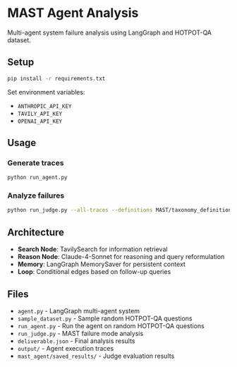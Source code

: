 # MAST Agent Analysis

Multi-agent system failure analysis using LangGraph and HOTPOT-QA dataset.

## Setup
```bash
pip install -r requirements.txt
```

Set environment variables:
- `ANTHROPIC_API_KEY`
- `TAVILY_API_KEY` 
- `OPENAI_API_KEY`

## Usage

### Generate traces
```bash
python run_agent.py
```

### Analyze failures
```bash
python run_judge.py --all-traces --definitions MAST/taxonomy_definitions_examples/definitions.txt --outdir mast_agent/saved_results
```

## Architecture

- **Search Node**: TavilySearch for information retrieval
- **Reason Node**: Claude-4-Sonnet for reasoning and query reformulation
- **Memory**: LangGraph MemorySaver for persistent context
- **Loop**: Conditional edges based on follow-up queries

## Files

- `agent.py` - LangGraph multi-agent system
- `sample_dataset.py` - Sample random HOTPOT-QA questions
- `run_agent.py` - Run the agent on random HOTPOT-QA questions
- `run_judge.py` - MAST failure mode analysis
- `deliverable.json` - Final analysis results
- `output/` - Agent execution traces
- `mast_agent/saved_results/` - Judge evaluation results
